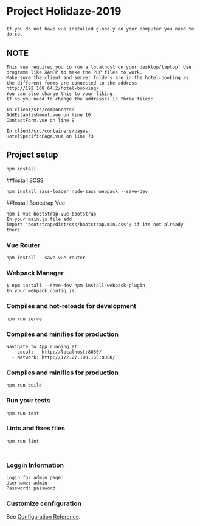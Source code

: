 # Project Holidaze-2019
### 
```
If you do not have vue installed globaly on your computer you need to do so.
```
## NOTE
```
This vue required you to run a localhost on your desktop/laptop! Use programs like XAMPP to make the PHP files to work.
Make sure the client and server folders are in the hotel-booking as the different forms are connected to the address http://192.168.64.2/hotel-booking/
You can also change this to your liking.
If so you need to change the addresses in three files:

In client/src/components:
AddEstablishment.vue on line 10
ContactForm.vue on line 9

In client/src/containers/pages:
HotelSpecificPage.vue on line 73

```
## Project setup
```
npm install
```
##Install SCSS
````
npm install sass-loader node-sass webpack --save-dev
````
##Install Bootstrap Vue
````
npm i vue bootstrap-vue bootstrap
In your main.js file add
import 'bootstrap/dist/css/bootstrap.min.css'; if its not already there
````
### Vue Router
````
npm install --save vue-router
````

###  Webpack Manager
```
$ npm install --save-dev npm-install-webpack-plugin
In your webpack.config.js:

```
### Compiles and hot-reloads for development
```
npm run serve
```

### Compiles and minifies for production
```
Navigate to App running at:
  - Local:   http://localhost:8080/
  - Network: http://172.27.100.165:8080/
```

### Compiles and minifies for production
```
npm run build
```

### Run your tests
```
npm run test
```

### Lints and fixes files
```
npm run lint
```
### 
```

```
### Loggin Information
```
Login for admin page:
Username: admin
Password: password
```
### Customize configuration
See [Configuration Reference](https://cli.vuejs.org/config/).
